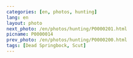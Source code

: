 ```yaml
---
categories: [en, photos, hunting]
lang: en
layout: photo
next_photo: /en/photos/hunting/P0000201.html
picname: P0000014
prev_photo: /en/photos/hunting/P0000200.html
tags: [Dead Springbock, Scut]
---
```

